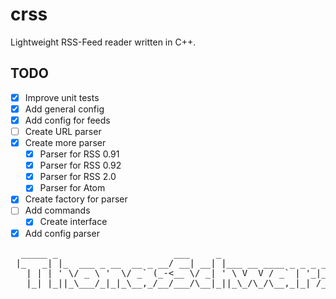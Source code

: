 # crss
Lightweight RSS-Feed reader written in C++.

## TODO
* [x] Improve unit tests
* [x] Add general config 
* [x] Add config for feeds
* [ ] Create URL parser
* [x] Create more parser
	* [x] Parser for RSS 0.91
	* [x] Parser for RSS 0.92
	* [x] Parser for RSS 2.0
	* [x] Parser for Atom 
* [x] Create factory for parser
* [ ] Add commands
	* [x] Create interface
* [x] Add config parser

<pre>
  _____ _                      ___     _                       ___  __ 
 |_   _| |_  ___ _ __  __ _ __/ __| __| |___ __ ____ _ _ _ ___/ _ \/ / 
   | | | ' \/ _ \ '  \/ _` (_-<__ \/ _| ' \ V  V / _` | '_|_ /\_, / _ \
   |_| |_||_\___/_|_|_\__,_/__/___/\__|_||_\_/\_/\__,_|_| /__| /_/\___/

</pre>
